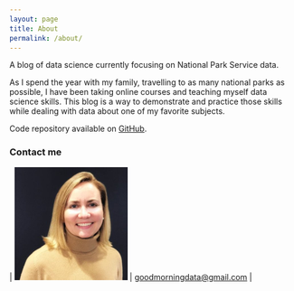 ```yaml
---
layout: page
title: About
permalink: /about/
---
```


A blog of data science currently focusing on National Park Service data.

As I spend the year with my family, travelling to as many national parks as possible, I have been taking online courses and teaching myself data science skills. This blog is a way to demonstrate and practice those skills while dealing with data about one of my favorite subjects.

Code repository available on [GitHub](https://github.com/goodmorningdata/nps).

### Contact me

| <img src="/assets/ace.jpg" alt="ace" style="width:200px;height:200px;"/> | [goodmorningdata@gmail.com](mailto:goodmorningdata@gmail.com) |
